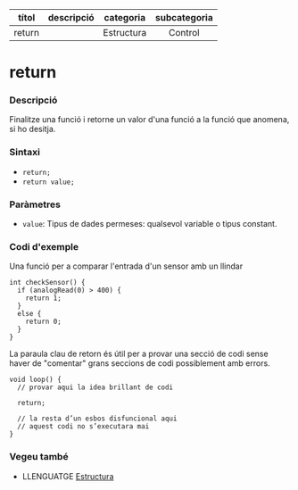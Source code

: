 
| títol       | descripció   | categoria  | subcategoria        |
| :---------: | :----------: | :--------: | :-----------------: |
| return      |              | Estructura | Control             |

# return

### Descripció

Finalitze una funció i retorne un valor d'una funció a la funció que anomena, si ho desitja.

### Sintaxi

*  `return;`  
*  `return value;`

### Paràmetres

*  `value`: Tipus de dades permeses: qualsevol variable o tipus constant.

### Codi d'exemple

Una funció per a comparar l'entrada d'un sensor amb un llindar

```
int checkSensor() {
  if (analogRead(0) > 400) {
    return 1;
  }
  else {
    return 0;
  }
}
```

La paraula clau de retorn és útil per a provar una secció de codi sense haver de "comentar" grans seccions de codi possiblement amb errors.

```
void loop() {
  // provar aqui la idea brillant de codi

  return;

  // la resta d’un esbos disfuncional aqui
  // aquest codi no s’executara mai
}
```

### Vegeu també

*  LLENGUATGE [Estructura](../Estructura.md)
